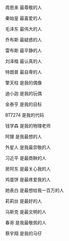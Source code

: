 周恩来 最尊敬的人

秦始皇 最喜爱的人

毛泽东 最伟大的人

乔布斯 最疑惑的人

雷布斯 最平静的人

刘泽楷 最认真的人

特朗普 最自卑的人

擎天柱 是我的偶像

迪小迦 是我的玩偶

金泰亨 是我的目标

BT7274 是我的代码

钱学森 是我的物理老师

阿狸 是我最想的人

外星人 是我最崇敬的人

习近平 是最商鞅的人

房阿东 是最关心我的人

鸡蛋饼 是最疼爱我的人

她表白 是最想给我一百万的人

莉莉丝 是最好的人

马斯克 是最文明的人

春哥 是我最敬佩的人

蔡宇翔 是我的马仔